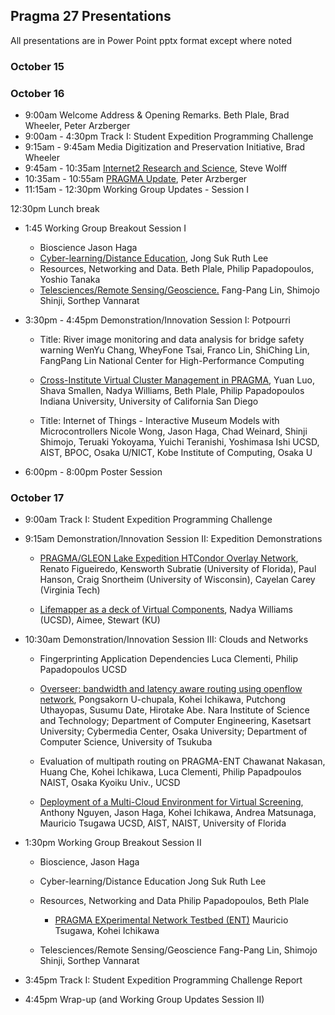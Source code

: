 ## Pragma 27 Presentations

All presentations are in Power Point pptx format except where noted

### October 15

### October 16

* 9:00am  Welcome Address & Opening Remarks. Beth Plale, Brad Wheeler, Peter Arzberger
* 9:00am - 4:30pm Track I: Student Expedition Programming Challenge 
* 9:15am - 9:45am Media Digitization and Preservation Initiative, Brad Wheeler
* 9:45am - 10:35am [Internet2 Research and Science][1], Steve Wolff
* 10:35am - 10:55am [PRAGMA Update][2], Peter Arzberger
* 11:15am - 12:30pm Working Group Updates - Session I

12:30pm Lunch break

* 1:45 Working Group Breakout Session I 

    * Bioscience Jason Haga
    * [Cyber-learning/Distance Education][5], Jong Suk Ruth Lee
    * Resources, Networking and Data. Beth Plale, Philip Papadopoulos, Yoshio Tanaka
    * [Telesciences/Remote Sensing/Geoscience.][4] Fang-Pang Lin, Shimojo Shinji, Sorthep Vannarat

* 3:30pm - 4:45pm Demonstration/Innovation Session I: Potpourri 

    * Title:  River image monitoring and data analysis for bridge safety warning
	  WenYu Chang, WheyFone Tsai, Franco Lin, ShiChing Lin, FangPang Lin
	  National Center for High-Performance Computing

	* [Cross-Institute Virtual Cluster Management in PRAGMA][3],
	  Yuan Luo, Shava Smallen, Nadya Williams, Beth Plale, Philip Papadopoulos
	  Indiana University, University of California San Diego

	* Title:  Internet of Things - Interactive Museum Models with Microcontrollers
	  Nicole Wong, Jason Haga, Chad Weinard, Shinji Shimojo, Teruaki Yokoyama,
	  Yuichi Teranishi, Yoshimasa Ishi
	  UCSD, AIST, BPOC, Osaka U/NICT, Kobe Institute of Computing, Osaka U

* 6:00pm - 8:00pm Poster Session 

### October 17

* 9:00am Track I: Student Expedition Programming Challenge 

* 9:15am Demonstration/Innovation Session II: Expedition Demonstrations 

    * [PRAGMA/GLEON Lake Expedition HTCondor Overlay Network][7],
      Renato Figueiredo, Kensworth Subratie (University of Florida), 
	  Paul Hanson, Craig Snortheim (University of Wisconsin),
      Cayelan Carey (Virginia Tech)

    * [Lifemapper as a deck of Virtual Components][6], Nadya Williams (UCSD), Aimee, Stewart (KU)

* 10:30am Demonstration/Innovation Session III: Clouds and Networks 

    * Fingerprinting Application Dependencies
      Luca Clementi, Philip Papadopoulos UCSD

    * [Overseer: bandwidth and latency aware routing using openflow network][8],
    Pongsakorn U-chupala, Kohei Ichikawa, Putchong Uthayopas, Susumu Date,
    Hirotake Abe. Nara Institute of Science and Technology; Department of Computer Engineering,
    Kasetsart University; Cybermedia Center, Osaka University; Department of
    Computer Science, University of Tsukuba

    * Evaluation of multipath routing on PRAGMA-ENT
    Chawanat Nakasan, Huang Che, Kohei Ichikawa, Luca Clementi, Philip Papadpoulos
    NAIST, Osaka Kyoiku Univ., UCSD

    * [Deployment of a Multi-Cloud Environment for Virtual Screening][9],
    Anthony Nguyen, Jason Haga, Kohei Ichikawa, Andrea Matsunaga, Mauricio Tsugawa
    UCSD, AIST, NAIST, University of Florida

* 1:30pm Working Group Breakout Session II 

   * Bioscience, Jason Haga
   * Cyber-learning/Distance Education Jong Suk Ruth Lee
   * Resources, Networking and Data Philip Papadopoulos, Beth Plale

       * [PRAGMA EXperimental Network Testbed (ENT)][10] Mauricio Tsugawa, Kohei Ichikawa

   * Telesciences/Remote Sensing/Geoscience Fang-Pang Lin, Shimojo Shinji, Sorthep Vannarat

* 3:45pm Track I: Student Expedition Programming Challenge Report

* 4:45pm Wrap-up (and Working Group Updates Session II)


[1]: presentations/october-16/internet2.pptx
[2]: presentations/october-16/pragma-update.pdf
[3]: presentations/october-16/pcc-demo.pptx
[4]: presentations/october-16/telescience-update.pptx
[5]: presentations/october-16/cyberlearning-update.pptx
[6]: presentations/october-17/lifemapper-demo.pptx
[7]: presentations/october-17/htcondor-overlay-demo.pdf  
[8]: presentations/october-17/overseer-demo.pdf
[9]: presentations/october-17/deployment-vm-docking.ppt
[10]: presentations/october-17/pragma-ent.pdf

